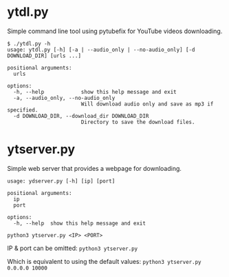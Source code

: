 # ytdl.py
Simple command line tool using pytubefix for YouTube videos downloading.

```
$ ./ytdl.py -h
usage: ytdl.py [-h] [-a | --audio_only | --no-audio_only] [-d DOWNLOAD_DIR] [urls ...]

positional arguments:
  urls

options:
  -h, --help            show this help message and exit
  -a, --audio_only, --no-audio_only
                        Will download audio only and save as mp3 if specified.
  -d DOWNLOAD_DIR, --download_dir DOWNLOAD_DIR
                        Directory to save the download files.
```

# ytserver.py
Simple web server that provides a webpage for downloading.

```
usage: ydserver.py [-h] [ip] [port]

positional arguments:
  ip
  port

options:
  -h, --help  show this help message and exit
```

`python3 ytserver.py <IP> <PORT>`

IP & port can be omitted:
`python3 ytserver.py`

Which is equivalent to using the default values:
`python3 ytserver.py 0.0.0.0 10000`
